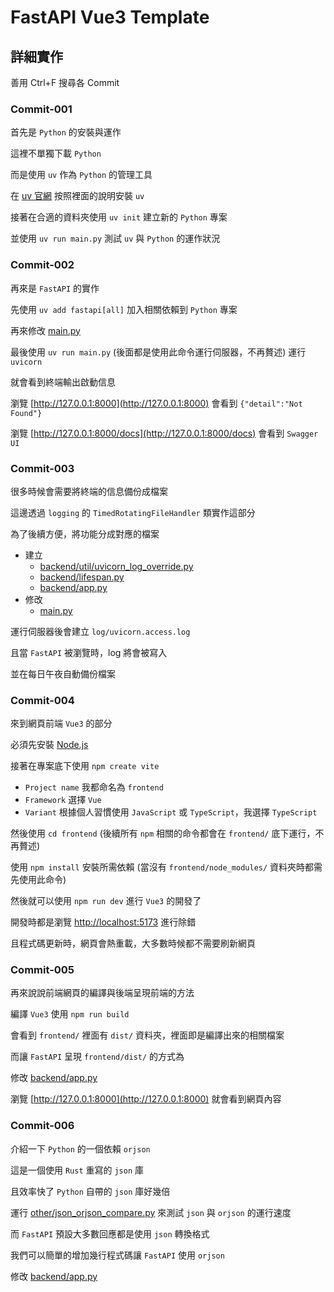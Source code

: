 # FastAPI Vue3 Template

## 詳細實作

善用 Ctrl+F 搜尋各 Commit

### Commit-001

首先是 `Python` 的安裝與運作

這裡不單獨下載 `Python`

而是使用 `uv` 作為 `Python` 的管理工具

在 [uv 官網](https://docs.astral.sh/uv/) 按照裡面的說明安裝 `uv`

接著在合適的資料夾使用 `uv init` 建立新的 `Python` 專案

並使用 `uv run main.py` 測試 `uv` 與 `Python` 的運作狀況

### Commit-002

再來是 `FastAPI` 的實作

先使用 `uv add fastapi[all]` 加入相關依賴到 `Python` 專案

再來修改 [main.py](https://github.com/CPZhang9487/fastapi-vue3-template/blob/c910e1d94ce51504de4c8c11c12372384606ddab/main.py)

最後使用 `uv run main.py` (後面都是使用此命令運行伺服器，不再贅述) 運行 `uvicorn`

就會看到終端輸出啟動信息

瀏覽 [http://127.0.0.1:8000](http://127.0.0.1:8000) 會看到 `{"detail":"Not Found"}`

瀏覽 [http://127.0.0.1:8000/docs](http://127.0.0.1:8000/docs) 會看到 `Swagger UI`

### Commit-003

很多時候會需要將終端的信息備份成檔案

這邊透過 `logging` 的 `TimedRotatingFileHandler` 類實作這部分

為了後續方便，將功能分成對應的檔案

- 建立
    - [backend/util/uvicorn_log_override.py](https://github.com/CPZhang9487/fastapi-vue3-template/blob/9600e31a828b854105bb3b58afb63b04af4829a2/backend/util/uvicorn_log_override.py)
    - [backend/lifespan.py](https://github.com/CPZhang9487/fastapi-vue3-template/blob/9600e31a828b854105bb3b58afb63b04af4829a2/backend/lifespan.py)
    - [backend/app.py](https://github.com/CPZhang9487/fastapi-vue3-template/blob/9600e31a828b854105bb3b58afb63b04af4829a2/backend/app.py)
- 修改
    - [main.py](https://github.com/CPZhang9487/fastapi-vue3-template/blob/9600e31a828b854105bb3b58afb63b04af4829a2/main.py)

運行伺服器後會建立 `log/uvicorn.access.log`

且當 `FastAPI` 被瀏覽時，log 將會被寫入

並在每日午夜自動備份檔案

### Commit-004

來到網頁前端 `Vue3` 的部分

必須先安裝 [Node.js](https://nodejs.org/en/download)

接著在專案底下使用 `npm create vite`
- `Project name` 我都命名為 `frontend`
- `Framework` 選擇 `Vue`
- `Variant` 根據個人習慣使用 `JavaScript` 或 `TypeScript`，我選擇 `TypeScript`

然後使用 `cd frontend` (後續所有 `npm` 相關的命令都會在 `frontend/` 底下運行，不再贅述)

使用 `npm install` 安裝所需依賴 (當沒有 `frontend/node_modules/` 資料夾時都需先使用此命令)

然後就可以使用 `npm run dev` 進行 `Vue3` 的開發了

開發時都是瀏覽 [http://localhost:5173](http://localhost:5173) 進行除錯

且程式碼更新時，網頁會熱重載，大多數時候都不需要刷新網頁

### Commit-005

再來說說前端網頁的編譯與後端呈現前端的方法

編譯 `Vue3` 使用 `npm run build`

會看到 `frontend/` 裡面有 `dist/` 資料夾，裡面即是編譯出來的相關檔案

而讓 `FastAPI` 呈現 `frontend/dist/` 的方式為

修改 [backend/app.py](https://github.com/CPZhang9487/fastapi-vue3-template/blob/89f2eb962f58b0b91d676abee3f71d3bcfb7ae39/backend/app.py)

瀏覽 [http://127.0.0.1:8000](http://127.0.0.1:8000) 就會看到網頁內容

### Commit-006

介紹一下 `Python` 的一個依賴 `orjson`

這是一個使用 `Rust` 重寫的 `json` 庫

且效率快了 `Python` 自帶的 `json` 庫好幾倍

運行 [other/json_orjson_compare.py](https://github.com/CPZhang9487/fastapi-vue3-template/blob/4026d88d60e69b636ea02c4ee54aa1ab14425097/other/json_orjson_compare.py) 來測試 `json` 與 `orjson` 的運行速度

而 `FastAPI` 預設大多數回應都是使用 `json` 轉換格式

我們可以簡單的增加幾行程式碼讓 `FastAPI` 使用 `orjson`

修改 [backend/app.py](https://github.com/CPZhang9487/fastapi-vue3-template/blob/4026d88d60e69b636ea02c4ee54aa1ab14425097/backend/app.py)
